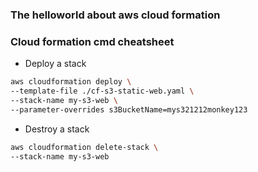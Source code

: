### The helloworld about aws cloud formation

### Cloud formation cmd cheatsheet
- Deploy a stack
```sh
aws cloudformation deploy \
--template-file ./cf-s3-static-web.yaml \
--stack-name my-s3-web \
--parameter-overrides s3BucketName=mys321212monkey123
```

- Destroy a stack
```sh
aws cloudformation delete-stack \
--stack-name my-s3-web
```